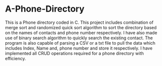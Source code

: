 # A-Phone-Directory
This is a Phone directory coded in C. This project includes combination of merge sort and randomized quick sort algorithm to sort the directory based on the names of contacts and phone number respectively. I have also made use of binary search algorithm to quickly search the existing contact.  The program is also capable of parsing a CSV or a txt file to pull the data which includes Index, Name and, phone number and store it respectively.  I have implemented all CRUD operations required for a phone directory with efficiency.
